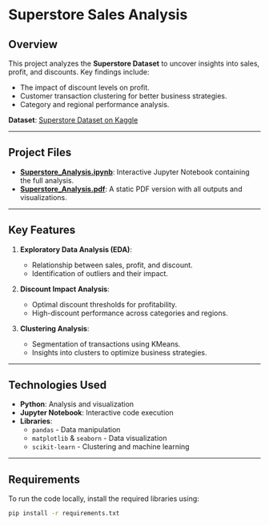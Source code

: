 # Superstore Sales Analysis

## Overview
This project analyzes the **Superstore Dataset** to uncover insights into sales, profit, and discounts. Key findings include:
- The impact of discount levels on profit.
- Customer transaction clustering for better business strategies.
- Category and regional performance analysis.

**Dataset**: [Superstore Dataset on Kaggle](https://www.kaggle.com/datasets/vivek468/superstore-dataset-final/data)

---

## Project Files
- **[Superstore_Analysis.ipynb](./Superstore_Analysis.ipynb)**: Interactive Jupyter Notebook containing the full analysis.
- **[Superstore_Analysis.pdf](./Superstore_Analysis.pdf)**: A static PDF version with all outputs and visualizations.

---

## Key Features
1. **Exploratory Data Analysis (EDA)**:
   - Relationship between sales, profit, and discount.
   - Identification of outliers and their impact.

2. **Discount Impact Analysis**:
   - Optimal discount thresholds for profitability.
   - High-discount performance across categories and regions.

3. **Clustering Analysis**:
   - Segmentation of transactions using KMeans.
   - Insights into clusters to optimize business strategies.

---

## Technologies Used
- **Python**: Analysis and visualization
- **Jupyter Notebook**: Interactive code execution
- **Libraries**:
   - `pandas` - Data manipulation
   - `matplotlib` & `seaborn` - Data visualization
   - `scikit-learn` - Clustering and machine learning

---

## Requirements
To run the code locally, install the required libraries using:

```bash
pip install -r requirements.txt

